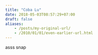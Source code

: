 ```yaml
---
title: "Coba Lu"
date: 2018-05-03T08:57:29+07:00
draft: false
aliases:
    - /posts/my-original-url/
    - /2010/01/01/even-earlier-url.html
---
```


asss snap